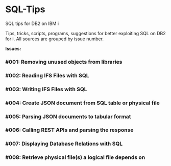 # SQL-Tips
SQL tips for DB2 on IBM i 

Tips, tricks, scripts, programs, suggestions for better exploiting SQL on DB2 for i. All sources are grouped by issue number.

**Issues:**
### #001: Removing unused objects from libraries
### #002: Reading IFS Files with SQL
### #003: Writing IFS Files with SQL
### #004: Create JSON document from SQL table or physical file
### #005: Parsing JSON documents to tabular format
### #006: Calling REST APIs and parsing the response
### #007: Displaying Database Relations with SQL
### #008: Retrieve physical file(s) a logical file depends on
